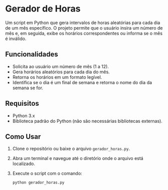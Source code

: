 # Gerador de Horas

Um script em Python que gera intervalos de horas aleatórias para cada dia de um mês específico. O projeto permite que o usuário insira um número de mês e, em seguida, exibe os horários correspondentes ou informa se o mês é inválido.

## Funcionalidades

- Solicita ao usuário um número de mês (1 a 12).
- Gera horários aleatórios para cada dia do mês.
- Retorna os horários em um formato legível.
- Identifica se o dia é um final de semana e retorna o nome do dia da semana se for.

## Requisitos

- Python 3.x
- Biblioteca padrão do Python (não são necessárias bibliotecas externas).

## Como Usar

1. Clone o repositório ou baixe o arquivo `gerador_horas.py`.
2. Abra um terminal e navegue até o diretório onde o arquivo está localizado.
3. Execute o script com o comando:

   ```bash
   python gerador_horas.py
